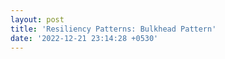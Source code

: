 ```yaml
---
layout: post
title: 'Resiliency Patterns: Bulkhead Pattern'
date: '2022-12-21 23:14:28 +0530'
---
```

